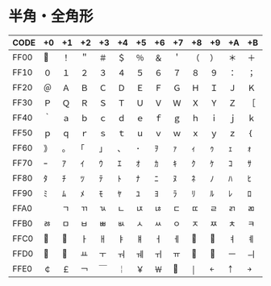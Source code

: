 # 半角・全角形

|CODE|+0|+1|+2|+3|+4|+5|+6|+7|+8|+9|+A|+B|+C|+D|+E|+F|
|----|--|--|--|--|--|--|--|--|--|--|--|--|--|--|--|--|
|FF00| ＀ | ！ | ＂ | ＃ | ＄ | ％ | ＆ | ＇ | （ | ） | ＊ | ＋ | ， | － | ． | ／ |
|FF10| ０ | １ | ２ | ３ | ４ | ５ | ６ | ７ | ８ | ９ | ： | ； | ＜ | ＝ | ＞ | ？ |
|FF20| ＠ | Ａ | Ｂ | Ｃ | Ｄ | Ｅ | Ｆ | Ｇ | Ｈ | Ｉ | Ｊ | Ｋ | Ｌ | Ｍ | Ｎ | Ｏ |
|FF30| Ｐ | Ｑ | Ｒ | Ｓ | Ｔ | Ｕ | Ｖ | Ｗ | Ｘ | Ｙ | Ｚ | ［ | ＼ | ］ | ＾ | ＿ |
|FF40| ｀ | ａ | ｂ | ｃ | ｄ | ｅ | ｆ | ｇ | ｈ | ｉ | ｊ | ｋ | ｌ | ｍ | ｎ | ｏ |
|FF50| ｐ | ｑ | ｒ | ｓ | ｔ | ｕ | ｖ | ｗ | ｘ | ｙ | ｚ | ｛ | ｜ | ｝ | ～ | ｟ |
|FF60| ｠ | ｡ | ｢ | ｣ | ､ | ･ | ｦ | ｧ | ｨ | ｩ | ｪ | ｫ | ｬ | ｭ | ｮ | ｯ |
|FF70| ｰ | ｱ | ｲ | ｳ | ｴ | ｵ | ｶ | ｷ | ｸ | ｹ | ｺ | ｻ | ｼ | ｽ | ｾ | ｿ |
|FF80| ﾀ | ﾁ | ﾂ | ﾃ | ﾄ | ﾅ | ﾆ | ﾇ | ﾈ | ﾉ | ﾊ | ﾋ | ﾌ | ﾍ | ﾎ | ﾏ |
|FF90| ﾐ | ﾑ | ﾒ | ﾓ | ﾔ | ﾕ | ﾖ | ﾗ | ﾘ | ﾙ | ﾚ | ﾛ | ﾜ | ﾝ | ﾞ | ﾟ |
|FFA0| ﾠ | ﾡ | ﾢ | ﾣ | ﾤ | ﾥ | ﾦ | ﾧ | ﾨ | ﾩ | ﾪ | ﾫ | ﾬ | ﾭ | ﾮ | ﾯ |
|FFB0| ﾰ | ﾱ | ﾲ | ﾳ | ﾴ | ﾵ | ﾶ | ﾷ | ﾸ | ﾹ | ﾺ | ﾻ | ﾼ | ﾽ | ﾾ | ﾿ |
|FFC0| ￀ | ￁ | ￂ | ￃ | ￄ | ￅ | ￆ | ￇ | ￈ | ￉ | ￊ | ￋ | ￌ | ￍ | ￎ | ￏ |
|FFD0| ￐ | ￑ | ￒ | ￓ | ￔ | ￕ | ￖ | ￗ | ￘ | ￙ | ￚ | ￛ | ￜ | ￝ | ￞ | ￟ |
|FFE0| ￠ | ￡ | ￢ | ￣ | ￤ | ￥ | ￦ | ￧ | ￨ | ￩ | ￪ | ￫ | ￬ | ￭ | ￮ | ￯ |
